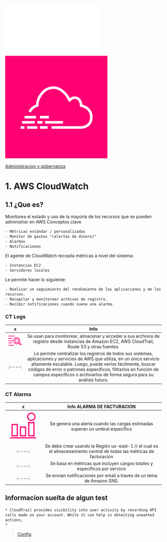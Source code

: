 ![Config](../6-Administracion_y_Gobernanza/CloudWatch.md)

![Amazon Cloud watch](../00_assets/Administracion%20y%20gobernanza/cloudTrail-icon.png)

[Administracion y gobernanza](../../4-Redes_y_entrega_de_Contenido/)

# 1. AWS CloudWatch

## 1.1 ¿Que es?

Monitorea el estado y uso de la mayoría de los recursos que se pueden administrar en AWS 
Conceptos clave

    - Métricas estándar / personalizadas
    - Monitor de gastos "(alertas de dinero)"
    - Alarmas
    - Notificaciones

El agente de CloudWatch recopila métricas a nivel del sistema:

    - Instancias EC2
    - Servidores locales

Le permite hacer lo siguiente: 

    - Realizar un seguimiento del rendimiento de las aplicaciones y de los recursos.
    - Recopilar y monitorear archivos de registro.
    - Recibir notificaciones cuando suene una alarma.


### CT Logs

| x | Info |
|:-----:|:-----:|
| ![logs](../00_assets/Administracion%20y%20gobernanza/cwLogs-logo.png) | Se usan para monitorear, almacenar y acceder a sus archivos de registro desde instancias de Amazon EC2, AWS CloudTrail, Route 53 y otras fuentes. |
|:----:| Le permite centralizar los registros de todos sus sistemas, aplicaciones y servicios de AWS que utiliza, en un único servicio altamente escalable. Luego, puede verlos fácilmente, buscar códigos de error o patrones específicos, filtrarlos en función de campos específicos o archivarlos de forma segura para su análisis futuro. |

### CT Alarms

| x | Info ALARMA DE FACTURACION |
|:-----:|:-----:|
| ![alarms](../00_assets/Administracion%20y%20gobernanza/cwAlarms-logo.png) | Se genera una alerta cuando las cargas estimadas superan un umbral específico |
|:----:| Se debe crear usando la Región us-east-1 // el cual es el almacenamiento central de todas las métricas de facturación |
|:----:| Se basa en métricas que incluyen cargos totales y específicos por servicio |
|:----:| Se envían notificaciones por email a través de un tema de Amazon SNS. |


## Informacion suelta de algun test

    * CloudTrail provides visibility into user activity by recording API calls made on your account. While it can help in detecting unwanted actions,
    * 

>[Config](./Config.md)